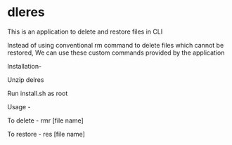 # dleres

This is an application to delete and restore files in CLI 

Instead of using conventional rm command to delete files which cannot be restored, We can use these custom commands provided
by the application


Installation-

Unzip delres

Run install.sh as root


Usage - 

To delete -
rmr [file name]

To restore -
res [file name]
